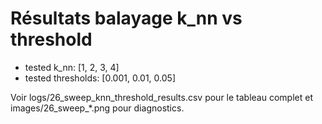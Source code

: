 # Résultats balayage k_nn vs threshold

- tested k_nn: [1, 2, 3, 4]
- tested thresholds: [0.001, 0.01, 0.05]

Voir logs/26_sweep_knn_threshold_results.csv pour le tableau complet et images/26_sweep_*.png pour diagnostics.
